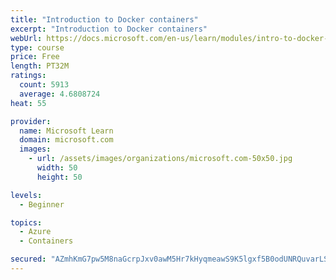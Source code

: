 ```yaml
---
title: "Introduction to Docker containers"
excerpt: "Introduction to Docker containers"
webUrl: https://docs.microsoft.com/en-us/learn/modules/intro-to-docker-containers/
type: course
price: Free
length: PT32M
ratings:
  count: 5913
  average: 4.6808724
heat: 55

provider:
  name: Microsoft Learn
  domain: microsoft.com
  images:
    - url: /assets/images/organizations/microsoft.com-50x50.jpg
      width: 50
      height: 50

levels:
  - Beginner

topics:
  - Azure
  - Containers

secured: "AZmhKmG7pw5M8naGcrpJxv0awM5Hr7kHyqmeawS9K5lgxf5B0odUNRQuvarLSTxn3xZU5Z3WgVucmSeHuKx3T+3SYVrsicZqynHWfpD88pG8C0Qv+3s91emA5V92qxkF64Kf6M2129SE6ZlRwNB4k6OldNvG60VQgyEEuGLPnmgj3XLy2nl3DNr5N07gtjm8jst2nOMUbqayIECizB4Ot/s1JHoGNJsD/iEhIbbwnnmRi1ccsK23B62Sx0LcbOsEIdgLA38nUWyd6DaozRTKUqhgb4ovyB0FmKVZgqujZxAAvPNOyYjCfIx+2FFplybhBmD2CLqUsVSrO2InhZTD8JuNFKU4qFYHKftPzai1h5cioTp/WOsyqylo4Wre4E+t//DIECTKOnGayckUZlVqcxTtbpNxK2KD4gwygX8UXPo=;2vUHODMp/XpkxekEPGUybg=="
---
```


